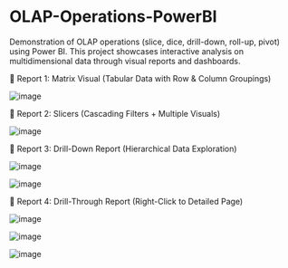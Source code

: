 # OLAP-Operations-PowerBI
Demonstration of OLAP operations (slice, dice, drill-down, roll-up, pivot) using Power BI. This project showcases interactive analysis on multidimensional data through visual reports and dashboards.

🔹 Report 1: Matrix Visual (Tabular Data with Row & Column Groupings)

![image](https://github.com/user-attachments/assets/b20b4441-232c-4d9c-8f2e-72335dd0b96e)

🔹 Report 2: Slicers (Cascading Filters + Multiple Visuals)

![image](https://github.com/user-attachments/assets/7d11830d-79c1-4395-8880-b38bc17c09d1)

🔹 Report 3: Drill-Down Report (Hierarchical Data Exploration)

![image](https://github.com/user-attachments/assets/cd220946-32d8-4d0f-a7f6-4a2463a26041)  
                 
![image](https://github.com/user-attachments/assets/41d7ab56-8ae5-470f-9eba-9aa6b0698629)

🔹 Report 4: Drill-Through Report (Right-Click to Detailed Page)

![image](https://github.com/user-attachments/assets/94167d1c-92df-4da6-ac0d-58dbb2905bb0)

![image](https://github.com/user-attachments/assets/b5f8be64-c993-4a15-8c6b-a84f619e5098)   
               
![image](https://github.com/user-attachments/assets/377f6ed8-ae91-473b-8f31-7786d2fd8803)









